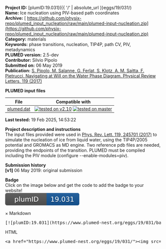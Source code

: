 **Project ID:** [plumID:19.031]({{ '/' | absolute_url }}eggs/19/031/)  
**Name:**  Ice nucleation using PIV-based path coordinates  
**Archive:** [ https://github.com/physix-repo/plumed_input_nucleation/raw/main/plumed-input-nucleation.zip](https://github.com/physix-repo/plumed_input_nucleation/raw/main/plumed-input-nucleation.zip)  
**Category:**  materials  
**Keywords:**  phase transitions, nucleation, TIP4P, path CV, PIV, metadynamics  
**PLUMED version:**  2.5-dev  
**Contributor:**  Silvio Pipolo  
**Submitted on:** 06 May 2019  
**Publication:** [S. Pipolo, M. Salanne, G. Ferlat, S. Klotz, A. M. Saitta, F. Pietrucci, Navigating at Will on the Water Phase Diagram. Physical Review Letters. 119 (2017)](http://dx.doi.org/10.1103/PhysRevLett.119.245701)  
  
**PLUMED input files**  
  
| File     | Compatible with |  
|:--------:|:--------:|  
| [plumed.dat](./data/plumed.dat.md) |  [![tested on v2.10](https://img.shields.io/badge/v2.10-passing-green.svg)](data/plumed.dat.plumed.stderr) [![tested on master](https://img.shields.io/badge/master-passing-green.svg)](data/plumed.dat.plumed_master.stderr) |  
  
**Last tested:**  19 Feb 2025, 14:53:22
  
**Project description and instructions**  
The input files provided were used in [Phys. Rev. Lett. 119, 245701 (2017)](https://journals.aps.org/prl/abstract/10.1103/PhysRevLett.119.245701) to simulate the nucleation of ice from liquid water, using the TIP4P/2005 potential and GROMACS as MD engine. Two reference pdb files are needed, providing the endpoints of the transition. PLUMED must be compiled including the PIV module (configure --enable-modules=piv). 

  
**Submission history**  
**[v1]** 06 May 2019: original submission  
  
**Badge**  
Click on the image below and get the code to add the badge to your website!  
<img src="./badge.svg" alt="plumeDnest:19.031" id="myBtn" class="badge">
<div id="myModal" class="modal">
  <div class="modal-content">
    <span class="close">&times;</span>
    Markdown<pre>[![plumID:19.031](https://www.plumed-nest.org/eggs/19/031/badge.svg)](https://www.plumed-nest.org/eggs/19/031/)</pre>
    HTML<pre>&lt;a href="https://www.plumed-nest.org/eggs/19/031/"&gt;&lt;img src="https://www.plumed-nest.org/eggs/19/031/badge.svg" alt="plumID:19.031"&gt;&lt;/a&gt;</pre>
  </div>
</div>
